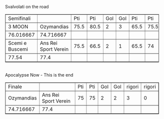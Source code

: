 <style>th{background-color: rgb(42, 87, 235);color: white;}</style><th>Svalvolati on the road</th><table border="1" class="dataframe">
  <tbody>
    <tr>
      <td>Semifinali</td>
      <td></td>
      <td>Pti</td>
      <td>Pti</td>
      <td>Gol</td>
      <td>Gol</td>
      <td>Pti</td>
      <td>Pti</td>
      <td>Gol</td>
      <td>Gol</td>
      <td>rigori</td>
      <td>rigori</td>
    </tr>
    <tr>
      <td>3 MOON</td>
      <td>Ozymandias</td>
      <td>75.5</td>
      <td>80.5</td>
      <td>2</td>
      <td>3</td>
      <td>65.5</td>
      <td>75.5</td>
      <td>0</td>
      <td>2</td>
      <td></td>
      <td></td>
    </tr>
    <tr>
      <td>76.016667</td>
      <td>74.716667</td>
      <td></td>
      <td></td>
      <td></td>
      <td></td>
      <td></td>
      <td></td>
      <td></td>
      <td></td>
      <td></td>
      <td></td>
    </tr>
    <tr>
      <td>Scemi e Buscemi</td>
      <td>Ans Rei Sport Verein</td>
      <td>75.5</td>
      <td>66.5</td>
      <td>2</td>
      <td>1</td>
      <td>65.5</td>
      <td>74</td>
      <td>0</td>
      <td>2</td>
      <td></td>
      <td></td>
    </tr>
    <tr>
      <td>77.54</td>
      <td>77.4</td>
      <td></td>
      <td></td>
      <td></td>
      <td></td>
      <td></td>
      <td></td>
      <td></td>
      <td></td>
      <td></td>
      <td></td>
    </tr>
  </tbody>
</table><th><br/></th><th>Apocalypse Now - This is the end</th><table border="1" class="dataframe">
  <tbody>
    <tr>
      <td>Finale</td>
      <td></td>
      <td>Pti</td>
      <td>Pti</td>
      <td>Gol</td>
      <td>Gol</td>
      <td>rigori</td>
      <td>rigori</td>
    </tr>
    <tr>
      <td>Ozymandias</td>
      <td>Ans Rei Sport Verein</td>
      <td>75</td>
      <td>75</td>
      <td>2</td>
      <td>2</td>
      <td>3</td>
      <td>0</td>
    </tr>
    <tr>
      <td>74.716667</td>
      <td>77.4</td>
      <td></td>
      <td></td>
      <td></td>
      <td></td>
      <td></td>
      <td></td>
    </tr>
  </tbody>
</table><th><br/></th>